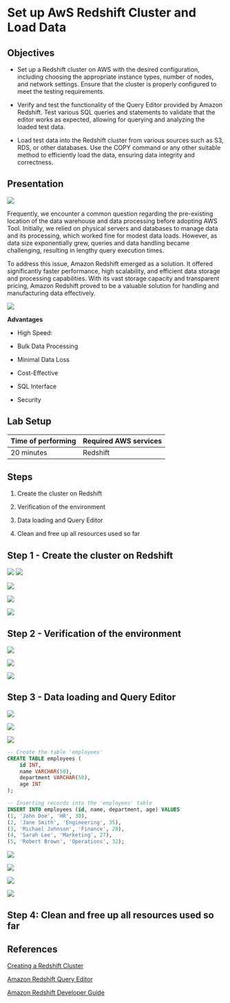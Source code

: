 # Set up AwS Redshift Cluster and Load Data

## Objectives

-   Set up a Redshift cluster on AWS with the desired configuration, including choosing the appropriate instance types, number of nodes, and network settings. Ensure that the cluster is properly configured to meet the testing requirements.

-   Verify and test the functionality of the Query Editor provided by Amazon Redshift. Test various SQL queries and statements to validate that the editor works as expected, allowing for querying and analyzing the loaded test data.

-   Load test data into the Redshift cluster from various sources such as S3, RDS, or other databases. Use the COPY command or any other suitable method to efficiently load the data, ensuring data integrity and correctness.

## Presentation

![](resources/redshift_loadData/image2.png)

Frequently, we encounter a common question regarding the pre-existing
location of the data warehouse and data processing before adopting AWS
Tool. Initially, we relied on physical servers and databases to manage
data and its processing, which worked fine for modest data loads.
However, as data size exponentially grew, queries and data handling
became challenging, resulting in lengthy query execution times.

To address this issue, Amazon Redshift emerged as a solution. It offered
significantly faster performance, high scalability, and efficient data
storage and processing capabilities. With its vast storage capacity and
transparent pricing, Amazon Redshift proved to be a valuable solution
for handling and manufacturing data effectively.

![](resources/redshift_loadData/image1.png)

**Advantages**

-   High Speed:

-   Bulk Data Processing

-   Minimal Data Loss

-   Cost-Effective

-   SQL Interface

-   Security

## Lab Setup

<center>

Time of performing | Required AWS services
--------------------|-----------------------
   20 minutes      |     Redshift

</center>

## Steps

1.  Create the cluster on Redshift

2.  Verification of the environment

3.  Data loading and Query Editor

4.  Clean and free up all resources used so far

## Step 1 - Create the cluster on Redshift

![](resources/redshift_loadData/image16.png)
![](resources/redshift_loadData/image12.png)

![](resources/redshift_loadData/image6.png)

![](resources/redshift_loadData/image15.png)

![](resources/redshift_loadData/image13.png)

## Step 2 - Verification of the environment

![](resources/redshift_loadData/image9.png)

![](resources/redshift_loadData/image5.png)

![](resources/redshift_loadData/image10.png)

## Step 3 - Data loading and Query Editor

![](resources/redshift_loadData/image8.png)


![](resources/redshift_loadData/image3.png)


![](resources/redshift_loadData/image11.png)


```sql
-- Create the table 'employees'
CREATE TABLE employees (
    id INT,
    name VARCHAR(50),
    department VARCHAR(50),
    age INT
);

-- Inserting records into the 'employees' table
INSERT INTO employees (id, name, department, age) VALUES
(1, 'John Doe', 'HR', 30),
(2, 'Jane Smith', 'Engineering', 35),
(3, 'Michael Johnson', 'Finance', 28),
(4, 'Sarah Lee', 'Marketing', 27),
(5, 'Robert Brown', 'Operations', 32);

```

![](resources/redshift_loadData/image7.png)

![](resources/redshift_loadData/image14.png)

![](resources/redshift_loadData/image4.png)

![](resources/redshift_loadData/image17.png)

## Step 4: Clean and free up all resources used so far

## References

[Creating a Redshift Cluster](https://docs.aws.amazon.com/redshift/latest/dg/tutorial-loading-data-create-cluster.html)

[Amazon Redshift Query Editor](https://docs.aws.amazon.com/redshift/latest/dg/c_query_editor.html)

[Amazon Redshift Developer Guide](https://docs.aws.amazon.com/redshift/latest/dg/welcome.html)
